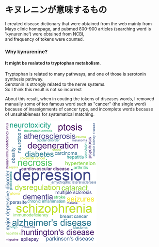 # キヌレニンが意味するもの
I created disease dictionary that were obtained from the web mainly from Mayo clinic homepage, and pubmed 800-900 articles (searching word is 'kynurenine') were obtained from NCBI, <br>
and frequency of tokens were counted. <br>

<h3>Why kynurenine?<br></h3>
<h4>It might be realated to tryptophan metabolism.</h4>

Tryptophan is related to many pathways, and one of those is serotonin synthesis pathway.<br>
Serotonin is strongly related to the nerve systems.<br>
So I think this result is not so incorrect

About this result, when in couting the tokens of diseases words, I removed manually some of too famous word such as "cancer" (the single word) because of inassignments of cancer type, and incomplete words because of unsuitableness for systematical matching.<br>

<img src=./kynurenine_disease.png style='width:60%; height:60%;'></img>
